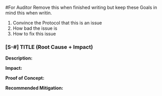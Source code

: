 #For Auditor Remove this when finished writing but keep these Goals in mind this when writin.

  1. Convince the Protocol that this is an issue
  2. How bad the issue is
  3. How to fix this issue 

### [S-#] TITLE (Root Cause + Impact)

**Description:** 

**Impact:** 

**Proof of Concept:**

**Recommended Mitigation:** 
